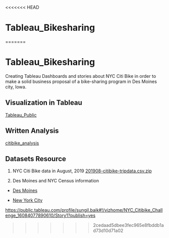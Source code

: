 <<<<<<< HEAD
# Tableau_Bikesharing
=======
# Tableau_Bikesharing

Creating Tableau Dashboards and stories about NYC Citi Bike in order to make a solid business proposal of a bike-sharing program in Des Moines city, Iowa.

## Visualization in Tableau

[Tableau_Public](https://public.tableau.com/profile/sungil.baik#!/vizhome/NYC_Citibike_Challenge_16084077890610/Story1?publish=yes)

## Written Analysis

[citibike_analysis](/citibike_analysis.md)

## Datasets Resource

1. NYC Citi Bike data in August, 2019
[201908-citibike-tripdata.csv.zip](https://www.citibikenyc.com/system-data)

2. Des Moines and NYC Census information

- [Des Moines](https://www.census.gov/quickfacts/desmoinescityiowa)

- [New York City](https://www.census.gov/quickfacts/newyorkcitynewyork)


https://public.tableau.com/profile/sungil.baik#!/vizhome/NYC_Citibike_Challenge_16084077890610/Story1?publish=yes
>>>>>>> 2cedaad5dbee3fec965e8fbddb1ad73d10d71a02

